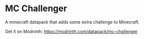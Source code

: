 # MC Challenger
 A minecraft datapack that adds some extra challenge to Minecraft. 
 
 Get it on 
 Modrinth: https://modrinth.com/datapack/mc-challenger